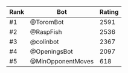 Rank|Bot|Rating
---|---|---
#1|@ToromBot|2591
#2|@RaspFish|2536
#3|@colinbot|2367
#4|@OpeningsBot|2097
#5|@MinOpponentMoves|618
